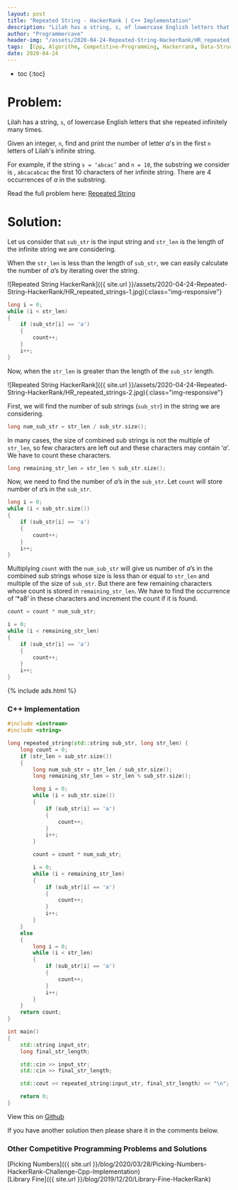 ```yaml
---
layout: post
title: "Repeated String - HackerRank | C++ Implementation"
description: "Lilah has a string, s, of lowercase English letters that she repeated infinitely many times. Given an integer, n, find and print the number of letter a's in the first n letters of Lilah's infinite string.For example, if the string s = ‘abcac’ and n = 10, the substring we consider is , abcacabcac the first 10 characters of her infinite string. There are 4 occurrences of a in the substring. "
author: "Programmercave"
header-img: "/assets/2020-04-24-Repeated-String-HackerRank/HR_repeated_strings-2.jpg"
tags:  [Cpp, Algorithm, Competitive-Programming, Hackerrank, Data-Structure]
date: 2020-04-24
---
```

* toc
{:toc}

<h1>Problem:</h1>

Lilah has a string, `s`, of lowercase English letters that she repeated infinitely many times.

Given an integer, `n`, find and print the number of letter *a*'s in the first `n` letters of Lilah's infinite string.

For example, if the string `s = ‘abcac’` and `n = 10`, the substring we consider is , `abcacabcac` the first 10 characters of her infinite string. There are 4 occurrences of *a* in the substring. 

Read the full problem here: [Repeated String](https://www.hackerrank.com/challenges/repeated-string/copy-from/124938661?isFullScreen=false)

<h1>Solution:</h1>

Let us consider that `sub_str` is the input string and `str_len` is the length of the infinite string we are considering.

When the `str_len` is less than the length of `sub_str`, we can easily calculate the number of *a*’s by iterating over the string.

![Repeated String HackerRank]({{ site.url }}/assets/2020-04-24-Repeated-String-HackerRank/HR_repeated_strings-1.jpg){:class="img-responsive"}

```cpp
long i = 0;
while (i < str_len)
{
    if (sub_str[i] == 'a')
    {
        count++;
    }
    i++;
}
```

Now, when the `str_len` is greater than the length of the `sub_str` length.

![Repeated String HackerRank]({{ site.url }}/assets/2020-04-24-Repeated-String-HackerRank/HR_repeated_strings-2.jpg){:class="img-responsive"}

First, we will find the number of sub strings (`sub_str`) in the string we are considering.

```cpp
long num_sub_str = str_len / sub_str.size();
```

In many cases, the size of combined sub strings is not the multiple of `str_len`, so few characters are left out and these characters may contain ‘*a*’. We have to count these characters.

```cpp
long remaining_str_len = str_len % sub_str.size();
```

Now, we need to find the number of *a*’s in the `sub_str`. Let `count` will store number of *a*’s in the `sub_str`.

```cpp
long i = 0;
while (i < sub_str.size())
{
    if (sub_str[i] == 'a')
    {
        count++;
    }
    i++;
}
```

Multiplying `count` with the `num_sub_str` will give us number of *a*’s in the combined sub strings whose size is less than or equal to `str_len` and multiple of the size of `sub_str`. But there are few remaining characters whose count is stored in `remaining_str_len`. We have to find the occurrence of ‘*a8’ in these characters and increment the count if it is found.

```cpp
count = count * num_sub_str;

i = 0;
while (i < remaining_str_len)
{
    if (sub_str[i] == 'a')
    {
        count++;
    }
    i++;
}
```

{% include ads.html %}<br/>

<h3>C++ Implementation</h3>

```cpp
#include <iostream>
#include <string>

long repeated_string(std::string sub_str, long str_len) {
    long count = 0;
    if (str_len > sub_str.size())
    {
        long num_sub_str = str_len / sub_str.size();
        long remaining_str_len = str_len % sub_str.size();

        long i = 0;
        while (i < sub_str.size())
        {
            if (sub_str[i] == 'a')
            {
                count++;
            }
            i++;
        }

        count = count * num_sub_str;

        i = 0;
        while (i < remaining_str_len)
        {
            if (sub_str[i] == 'a')
            {
                count++;
            }
            i++;
        }
    }
    else
    {
        long i = 0;
        while (i < str_len)
        {
            if (sub_str[i] == 'a')
            {
                count++;
            }
            i++;
        }
    }
    return count;
}

int main()
{
    std::string input_str;
    long final_str_length;

    std::cin >> input_str;
    std::cin >> final_str_length;

    std::cout << repeated_string(input_str, final_str_length) << "\n";

    return 0;
}

```

View this on [Github](https://github.com/{{site.github_username}}/Competitive-Programming/blob/master/Hackerrank/Repeated_String.cpp)

If you have another solution then please share it in the comments below.

<h3>Other Competitive Programming Problems and Solutions</h3>
[Picking Numbers]({{ site.url }}/blog/2020/03/28/Picking-Numbers-HackerRank-Challenge-Cpp-Implementation)<br/>
[Library Fine]({{ site.url }}/blog/2019/12/20/Library-Fine-HackerRank)<br/>




